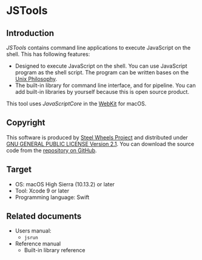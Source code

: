 # JSTools

## Introduction
*JSTools* contains command line applications to execute JavaScript on the shell. This has following features:
* Designed to execute JavaScript on the shell. You can use JavaScript program as the shell script. The program can be written bases on the [Unix Philosophy](https://en.wikipedia.org/wiki/Unix_philosophy).
* The built-in library for command line interface, and for pipeline. You can add built-in libraries by yourself because this is open source product.

This tool uses *JavaScriptCore* in the [WebKit](https://en.wikipedia.org/wiki/WebKit) for macOS.

## Copyright
This software is produced by [Steel Wheels Project](http://steelwheels.github.io) and distributed under
[GNU GENERAL PUBLIC LICENSE Version 2.1](https://www.gnu.org/licenses/old-licenses/gpl-2.0.en.html#SEC1). You can download the source code from the [repository on GitHub](https://github.com/steelwheels/JSRunner).

## Target
* OS: macOS High Sierra (10.13.2) or later
* Tool: Xcode 9 or later
* Programming language: Swift

## Related documents
* Users manual:
  - `jsrun`
* Reference manual
  - Built-in library reference
